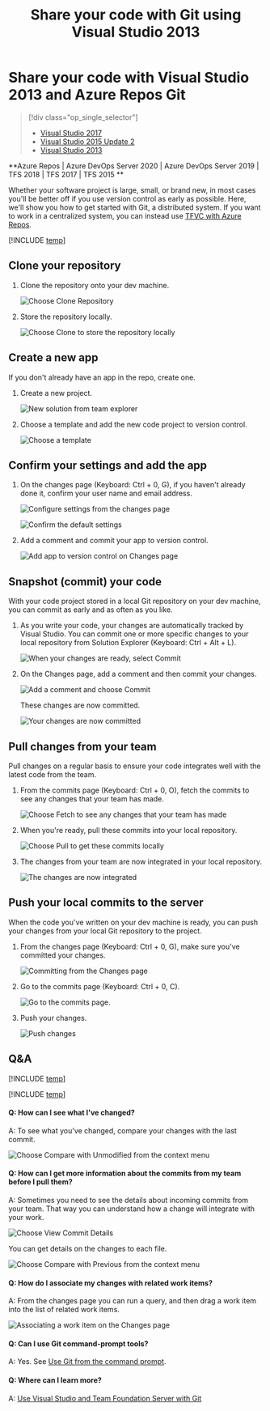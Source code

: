 ﻿---
title: Share your code with Git using Visual Studio 2013
titleSuffix: Azure Repos
description: Share code in Git using Visual Studio 2013
ms.assetid: d4d85217-1967-412d-b253-b6c6289dc459
ms.technology: devops-code-git 
toc: show
ms.topic: quickstart
ms.date: 08/29/2017
monikerRange: '>= tfs-2013'
---


# Share your code with Visual Studio 2013 and Azure Repos Git

> [!div class="op_single_selector"]
> - [Visual Studio 2017](share-your-code-in-git-vs-2017.md)
> - [Visual Studio 2015 Update 2](share-your-code-in-git-vs.md)
> - [Visual Studio 2013](share-your-code-in-git-vs-2013.md)   

**Azure Repos | Azure DevOps Server 2020 | Azure DevOps Server 2019 | TFS 2018 | TFS 2017 | TFS 2015  **

Whether your software project is large, small, or brand new, 
in most cases you'll be better off if you use version control 
as early as possible. Here, we'll show you how to get started with 
Git, a distributed system. If you want to work in a centralized system, 
you can instead use [TFVC with Azure Repos](../../repos/tfvc/share-your-code-in-tfvc-vs.md).

[!INCLUDE [temp](includes/open-team-project-in-vs.md)]

## Clone your repository

1. Clone the repository onto your dev machine.

   ![Choose Clone Repository](media/share-your-code-in-git-vs/IC684063.png)

2. Store the repository locally.

   ![Choose Clone to store the repository locally](media/share-your-code-in-git-vs/IC682931.png)

## Create a new app
If you don't already have an app in the repo, create one.

1. Create a new project.

   ![New solution from team explorer](media/share-your-code-in-git-vs/team-explorer-git-new-solution.png)

2. Choose a template and add the new code project to version control.

   ![Choose a template](media/create-your-app-vs/IC687148.png)

## Confirm your settings and add the app

1. On the changes page (Keyboard: Ctrl + 0, G), if you haven't already done it,
   confirm your user name and email address.

   ![Configure settings from the changes page](media/share-your-code-in-git-vs/confirm-git-settings-from-changes-page.png)

   ![Confirm the default settings](media/share-your-code-in-git-vs/git-initial-settings-with-default-values.png)

2. Add a comment and commit your app to version control.

   ![Add app to version control on Changes page](media/share-your-code-in-git-vs/team-explorer-git-changes-add-app.png)


## Snapshot (commit) your code

With your code project stored in a local Git repository on your dev machine, 
you can commit as early and as often as you like.

1. As you write your code, your changes are automatically tracked by Visual Studio. 
   You can commit one or more specific changes to your local repository from Solution Explorer
   (Keyboard: Ctrl + Alt + L).

   ![When your changes are ready, select Commit](media/share-your-code-in-git-vs/IC683030.png)

2. On the Changes page, add a comment and then commit your changes.

   ![Add a comment and choose Commit](media/share-your-code-in-git-vs/IC683031.png)

   These changes are now committed.

   ![Your changes are now committed](media/share-your-code-in-git-vs/IC683032.png)

## Pull changes from your team

Pull changes on a regular basis to ensure your code integrates well with the latest code from the team.

1. From the commits page (Keyboard: Ctrl + 0, O), fetch the commits to see any changes that your team has made.

   ![Choose Fetch to see any changes that your team has made](media/share-your-code-in-git-vs/IC682939.png)

2. When you're ready, pull these commits into your local repository.

   ![Choose Pull to get these commits locally](media/share-your-code-in-git-vs/IC682942.png)

3. The changes from your team are now integrated in your local repository.

   ![The changes are now integrated](media/share-your-code-in-git-vs/IC682943.png)

## Push your local commits to the server

When the code you've written on your dev machine is ready, you can push your changes from your local Git repository to the project.

1. From the changes page (Keyboard: Ctrl + 0, G), make sure you've committed your changes.

   ![Committing from the Changes page](media/share-your-code-in-git-vs/IC682975.png)

2. Go to the commits page (Keyboard: Ctrl + 0, C).

   ![Go to the commits page.](media/share-your-code-in-git-vs/IC682976.png)

3. Push your changes.

   ![Push changes](media/share-your-code-in-git-vs/IC682977.png)


## Q&A

<!-- BEGINSECTION class="md-qanda" -->

[!INCLUDE [temp](includes/open-team-project-in-vs-qa.md)]

[!INCLUDE [temp](includes/qa-vs-launch-fail.md)]


#### Q: How can I see what I've changed?

A: To see what you've changed, compare your changes with the last commit.

 ![Choose Compare with Unmodified from the context menu](media/share-your-code-in-git-vs/IC685270.png)

#### Q: How can I get more information about the commits from my team before I pull them?

A: Sometimes you need to see the details about incoming commits from your team. That way you can understand how a change will integrate with your work.

 ![Choose View Commit Details](media/share-your-code-in-git-vs/IC682940.png)

 You can get details on the changes to each file.

 ![Choose Compare with Previous from the context menu](media/share-your-code-in-git-vs/IC685291.png)

#### Q: How do I associate my changes with related work items?

A: From the changes page you can run a query, and then drag a work item into the list of related work items.

 ![Associating a work item on the Changes page](media/share-your-code-in-git-vs/IC685315.png)

#### Q: Can I use Git command-prompt tools?

A: Yes. See [Use Git from the command prompt](command-prompt.md).

#### Q: Where can I learn more?

A: [Use Visual Studio and Team Foundation Server with Git](./index.yml)

<!-- ENDSECTION -->